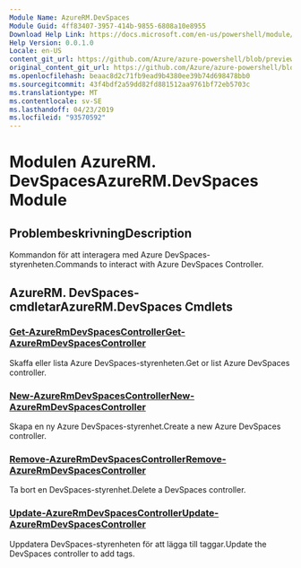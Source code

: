 ```yaml
---
Module Name: AzureRM.DevSpaces
Module Guid: 4ff83407-3957-414b-9855-6808a10e8955
Download Help Link: https://docs.microsoft.com/en-us/powershell/module/azurerm.devspaces
Help Version: 0.0.1.0
Locale: en-US
content_git_url: https://github.com/Azure/azure-powershell/blob/preview/src/ResourceManager/DevSpaces/Commands.DevSpaces/help/AzureRM.DevSpaces.md
original_content_git_url: https://github.com/Azure/azure-powershell/blob/preview/src/ResourceManager/DevSpaces/Commands.DevSpaces/help/AzureRM.DevSpaces.md
ms.openlocfilehash: beaac8d2c71fb9ead9b4380ee39b74d698478bb0
ms.sourcegitcommit: 43f4bdf2a59dd82fd881512aa9761bf72eb5703c
ms.translationtype: MT
ms.contentlocale: sv-SE
ms.lasthandoff: 04/23/2019
ms.locfileid: "93570592"
---
```

# <span data-ttu-id="5def6-101">Modulen AzureRM. DevSpaces</span><span class="sxs-lookup"><span data-stu-id="5def6-101">AzureRM.DevSpaces Module</span></span>
## <span data-ttu-id="5def6-102">Problembeskrivning</span><span class="sxs-lookup"><span data-stu-id="5def6-102">Description</span></span>
<span data-ttu-id="5def6-103">Kommandon för att interagera med Azure DevSpaces-styrenheten.</span><span class="sxs-lookup"><span data-stu-id="5def6-103">Commands to interact with Azure DevSpaces Controller.</span></span>

## <span data-ttu-id="5def6-104">AzureRM. DevSpaces-cmdletar</span><span class="sxs-lookup"><span data-stu-id="5def6-104">AzureRM.DevSpaces Cmdlets</span></span>
### [<span data-ttu-id="5def6-105">Get-AzureRmDevSpacesController</span><span class="sxs-lookup"><span data-stu-id="5def6-105">Get-AzureRmDevSpacesController</span></span>](Get-AzureRmDevSpacesController.md)
<span data-ttu-id="5def6-106">Skaffa eller lista Azure DevSpaces-styrenheten.</span><span class="sxs-lookup"><span data-stu-id="5def6-106">Get or list Azure DevSpaces controller.</span></span>

### [<span data-ttu-id="5def6-107">New-AzureRmDevSpacesController</span><span class="sxs-lookup"><span data-stu-id="5def6-107">New-AzureRmDevSpacesController</span></span>](New-AzureRmDevSpacesController.md)
<span data-ttu-id="5def6-108">Skapa en ny Azure DevSpaces-styrenhet.</span><span class="sxs-lookup"><span data-stu-id="5def6-108">Create a new Azure DevSpaces controller.</span></span>

### [<span data-ttu-id="5def6-109">Remove-AzureRmDevSpacesController</span><span class="sxs-lookup"><span data-stu-id="5def6-109">Remove-AzureRmDevSpacesController</span></span>](Remove-AzureRmDevSpacesController.md)
<span data-ttu-id="5def6-110">Ta bort en DevSpaces-styrenhet.</span><span class="sxs-lookup"><span data-stu-id="5def6-110">Delete a DevSpaces controller.</span></span>

### [<span data-ttu-id="5def6-111">Update-AzureRmDevSpacesController</span><span class="sxs-lookup"><span data-stu-id="5def6-111">Update-AzureRmDevSpacesController</span></span>](Update-AzureRmDevSpacesController.md)
<span data-ttu-id="5def6-112">Uppdatera DevSpaces-styrenheten för att lägga till taggar.</span><span class="sxs-lookup"><span data-stu-id="5def6-112">Update the DevSpaces controller to add tags.</span></span> 

